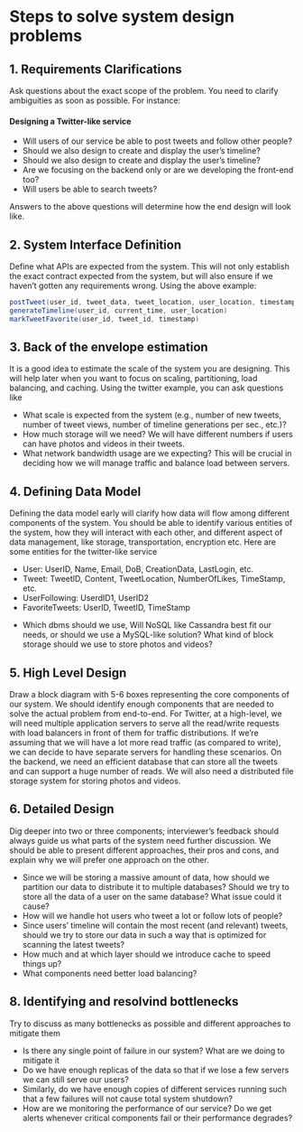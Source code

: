 # Steps to solve system design problems

## 1. Requirements Clarifications
Ask questions about the exact scope of the problem. You need to clarify ambiguities as soon as possible. For instance:

#### Designing a Twitter-like service
- Will users of our service be able to post tweets and follow other people?
- Should we also design to create and display the user’s timeline?
- Should we also design to create and display the user’s timeline?
- Are we focusing on the backend only or are we developing the front-end too?
- Will users be able to search tweets?

Answers to the above questions will determine how the end design will look like.

## 2. System Interface Definition
Define what APIs are expected from the system. This will not only establish the exact
contract expected from the system, but will also ensure if we haven’t gotten any
requirements wrong. Using the above example:

```java
postTweet(user_id, tweet_data, tweet_location, user_location, timestamp)
generateTimeline(user_id, current_time, user_location)
markTweetFavorite(user_id, tweet_id, timestamp)
```

## 3. Back of the envelope estimation
It is a good idea to estimate the scale of the system you are designing. This will help later when you want to focus on scaling, partitioning, load balancing, and caching.
Using the twitter example, you can ask questions like 

- What scale is expected from the system (e.g., number of new tweets, number
of tweet views, number of timeline generations per sec., etc.)?
- How much storage will we need? We will have different numbers if users can
have photos and videos in their tweets.
- What network bandwidth usage are we expecting? This will be crucial in
deciding how we will manage traffic and balance load between servers.


## 4. Defining Data Model
Defining the data model early will clarify how data will flow among different components of the system. You should be able to identify various entities of the system, how they will interact with each other, and different aspect of data management, like storage, transportation, encryption etc. Here are some entities for the twitter-like service

- User:  UserID, Name, Email, DoB, CreationData, LastLogin, etc.
- Tweet: TweetID, Content, TweetLocation, NumberOfLikes, TimeStamp, etc.
- UserFollowing: UserdID1, UserID2
- FavoriteTweets: UserID, TweetID, TimeStamp

* Which dbms should we use, Will NoSQL like Cassandra best fit our
needs, or should we use a MySQL-like solution? What kind of block storage should
we use to store photos and videos?

## 5. High Level Design
Draw a block diagram with 5-6 boxes representing the core components of our system. We should identify enough components that are needed to solve the actual problem from end-to-end.
For Twitter, at a high-level, we will need multiple application servers to serve all the read/write requests with load balancers in front of them for traffic distributions. If we’re assuming that we will have a lot more read traffic (as compared to write), we can decide to have separate servers for handling these scenarios. On the backend, we need an efficient database that can store all the tweets and can support a huge
number of reads. We will also need a distributed file storage system for storing photos and videos.

## 6. Detailed Design
Dig deeper into two or three components; interviewer’s feedback should always guide us what parts of the system need further discussion. We should be able to present different approaches, their pros and cons, and explain why we will prefer one approach on the other.

- Since we will be storing a massive amount of data, how should we partition
our data to distribute it to multiple databases? Should we try to store all the
data of a user on the same database? What issue could it cause?
- How will we handle hot users who tweet a lot or follow lots of people?
- Since users’ timeline will contain the most recent (and relevant) tweets,
should we try to store our data in such a way that is optimized for scanning the
latest tweets?
- How much and at which layer should we introduce cache to speed things up?
- What components need better load balancing?

## 8. Identifying and resolvind bottlenecks
Try to discuss as many bottlenecks as possible and different approaches to mitigate them

- Is there any single point of failure in our system? What are we doing to mitigate it
- Do we have enough replicas of the data so that if we lose a few servers we can still serve our users?
- Similarly, do we have enough copies of different services running such that a few failures will not cause total system shutdown?
- How are we monitoring the performance of our service? Do we get alerts whenever critical components fail or their performance degrades?
